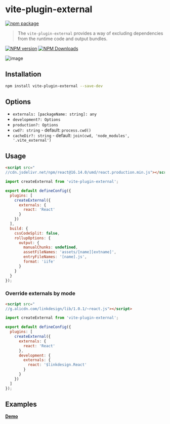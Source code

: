 # vite-plugin-external

[![npm package](https://nodei.co/npm/vite-plugin-external.png?downloads=true&downloadRank=true&stars=true)](https://www.npmjs.com/package/vite-plugin-external)

> The `vite-plugin-external` provides a way of excluding dependencies from the runtime code and output bundles.

[![NPM version](https://img.shields.io/npm/v/vite-plugin-external.svg?style=flat)](https://npmjs.org/package/vite-plugin-external)
[![NPM Downloads](https://img.shields.io/npm/dm/vite-plugin-external.svg?style=flat)](https://npmjs.org/package/vite-plugin-external)

![image](https://user-images.githubusercontent.com/6262382/126889725-a5d276ad-913a-4498-8da1-2aa3fd1404ab.png)

## Installation

```bash
npm install vite-plugin-external --save-dev
```

## Options

* `externals: [packageName: string]: any`
* `development?: Options`
* `production?: Options`
* `cwd?: string` - default: `process.cwd()`
* `cacheDir?: string` - default: `join(cwd, 'node_modules', '.vite_external')`

## Usage

```html
<script src="
//cdn.jsdelivr.net/npm/react@16.14.0/umd/react.production.min.js"></script>
```

```js
import createExternal from 'vite-plugin-external';

export default defineConfig({
  plugins: [
    createExternal({
      externals: {
        react: 'React'
      }
    })
  ],
  build: {
    cssCodeSplit: false,
    rollupOptions: {
      output: {
        manualChunks: undefined,
        assetFileNames: 'assets/[name][extname]',
        entryFileNames: '[name].js',
        format: 'iife'
      }
    }
  }
});
```

### Override externals by mode

```html
<script src="
//g.alicdn.com/linkdesign/lib/1.0.1/~react.js"></script>
```

```js
import createExternal from 'vite-plugin-external';

export default defineConfig({
  plugins: [
    createExternal({
      externals: {
        react: 'React'
      },
      development: {
        externals: {
          react: '$linkdesign.React'
        }
      }
    })
  ]
});
```

## Examples

**[Demo](examples/react)**
